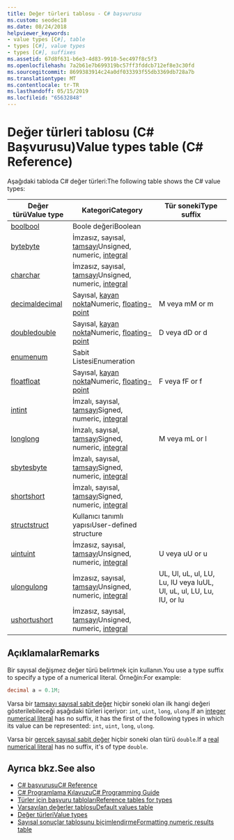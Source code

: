 ```yaml
---
title: Değer türleri tablosu - C# başvurusu
ms.custom: seodec18
ms.date: 08/24/2018
helpviewer_keywords:
- value types [C#], table
- types [C#], value types
- types [C#], suffixes
ms.assetid: 67d8f631-b6e3-4d83-9910-5ec497f8c5f3
ms.openlocfilehash: 7a2b61e7b699319bc57ff3fddcb712ef8e3c30fd
ms.sourcegitcommit: 8699383914c24a0df033393f55db3369db728a7b
ms.translationtype: MT
ms.contentlocale: tr-TR
ms.lasthandoff: 05/15/2019
ms.locfileid: "65632848"
---
```

# <a name="value-types-table-c-reference"></a><span data-ttu-id="bc915-102">Değer türleri tablosu (C# Başvurusu)</span><span class="sxs-lookup"><span data-stu-id="bc915-102">Value types table (C# Reference)</span></span>

<span data-ttu-id="bc915-103">Aşağıdaki tabloda C# değer türleri:</span><span class="sxs-lookup"><span data-stu-id="bc915-103">The following table shows the C# value types:</span></span>

|<span data-ttu-id="bc915-104">Değer türü</span><span class="sxs-lookup"><span data-stu-id="bc915-104">Value type</span></span>|<span data-ttu-id="bc915-105">Kategori</span><span class="sxs-lookup"><span data-stu-id="bc915-105">Category</span></span>|<span data-ttu-id="bc915-106">Tür soneki</span><span class="sxs-lookup"><span data-stu-id="bc915-106">Type suffix</span></span>|
|----------------|--------------|-----------------|
|[<span data-ttu-id="bc915-107">bool</span><span class="sxs-lookup"><span data-stu-id="bc915-107">bool</span></span>](bool.md)|<span data-ttu-id="bc915-108">Boole değeri</span><span class="sxs-lookup"><span data-stu-id="bc915-108">Boolean</span></span>||
|[<span data-ttu-id="bc915-109">byte</span><span class="sxs-lookup"><span data-stu-id="bc915-109">byte</span></span>](byte.md)|<span data-ttu-id="bc915-110">İmzasız, sayısal, [tamsayı](integral-types-table.md)</span><span class="sxs-lookup"><span data-stu-id="bc915-110">Unsigned, numeric, [integral](integral-types-table.md)</span></span>||
|[<span data-ttu-id="bc915-111">char</span><span class="sxs-lookup"><span data-stu-id="bc915-111">char</span></span>](char.md)|<span data-ttu-id="bc915-112">İmzasız, sayısal, [tamsayı](integral-types-table.md)</span><span class="sxs-lookup"><span data-stu-id="bc915-112">Unsigned, numeric, [integral](integral-types-table.md)</span></span>||
|[<span data-ttu-id="bc915-113">decimal</span><span class="sxs-lookup"><span data-stu-id="bc915-113">decimal</span></span>](decimal.md)|<span data-ttu-id="bc915-114">Sayısal, [kayan nokta](floating-point-types-table.md)</span><span class="sxs-lookup"><span data-stu-id="bc915-114">Numeric, [floating-point](floating-point-types-table.md)</span></span>|<span data-ttu-id="bc915-115">M veya m</span><span class="sxs-lookup"><span data-stu-id="bc915-115">M or m</span></span>|
|[<span data-ttu-id="bc915-116">double</span><span class="sxs-lookup"><span data-stu-id="bc915-116">double</span></span>](double.md)|<span data-ttu-id="bc915-117">Sayısal, [kayan nokta](floating-point-types-table.md)</span><span class="sxs-lookup"><span data-stu-id="bc915-117">Numeric, [floating-point](floating-point-types-table.md)</span></span>|<span data-ttu-id="bc915-118">D veya d</span><span class="sxs-lookup"><span data-stu-id="bc915-118">D or d</span></span>|
|[<span data-ttu-id="bc915-119">enum</span><span class="sxs-lookup"><span data-stu-id="bc915-119">enum</span></span>](enum.md)|<span data-ttu-id="bc915-120">Sabit Listesi</span><span class="sxs-lookup"><span data-stu-id="bc915-120">Enumeration</span></span>||
|[<span data-ttu-id="bc915-121">float</span><span class="sxs-lookup"><span data-stu-id="bc915-121">float</span></span>](float.md)|<span data-ttu-id="bc915-122">Sayısal, [kayan nokta](floating-point-types-table.md)</span><span class="sxs-lookup"><span data-stu-id="bc915-122">Numeric, [floating-point](floating-point-types-table.md)</span></span>|<span data-ttu-id="bc915-123">F veya f</span><span class="sxs-lookup"><span data-stu-id="bc915-123">F or f</span></span>|
|[<span data-ttu-id="bc915-124">int</span><span class="sxs-lookup"><span data-stu-id="bc915-124">int</span></span>](int.md)|<span data-ttu-id="bc915-125">İmzalı, sayısal, [tamsayı](integral-types-table.md)</span><span class="sxs-lookup"><span data-stu-id="bc915-125">Signed, numeric, [integral](integral-types-table.md)</span></span>||
|[<span data-ttu-id="bc915-126">long</span><span class="sxs-lookup"><span data-stu-id="bc915-126">long</span></span>](long.md)|<span data-ttu-id="bc915-127">İmzalı, sayısal, [tamsayı](integral-types-table.md)</span><span class="sxs-lookup"><span data-stu-id="bc915-127">Signed, numeric, [integral](integral-types-table.md)</span></span>|<span data-ttu-id="bc915-128">M veya m</span><span class="sxs-lookup"><span data-stu-id="bc915-128">L or l</span></span>|
|[<span data-ttu-id="bc915-129">sbyte</span><span class="sxs-lookup"><span data-stu-id="bc915-129">sbyte</span></span>](sbyte.md)|<span data-ttu-id="bc915-130">İmzalı, sayısal, [tamsayı](integral-types-table.md)</span><span class="sxs-lookup"><span data-stu-id="bc915-130">Signed, numeric, [integral](integral-types-table.md)</span></span>||
|[<span data-ttu-id="bc915-131">short</span><span class="sxs-lookup"><span data-stu-id="bc915-131">short</span></span>](short.md)|<span data-ttu-id="bc915-132">İmzalı, sayısal, [tamsayı](integral-types-table.md)</span><span class="sxs-lookup"><span data-stu-id="bc915-132">Signed, numeric, [integral](integral-types-table.md)</span></span>||
|[<span data-ttu-id="bc915-133">struct</span><span class="sxs-lookup"><span data-stu-id="bc915-133">struct</span></span>](struct.md)|<span data-ttu-id="bc915-134">Kullanıcı tanımlı yapısı</span><span class="sxs-lookup"><span data-stu-id="bc915-134">User-defined structure</span></span>||
|[<span data-ttu-id="bc915-135">uint</span><span class="sxs-lookup"><span data-stu-id="bc915-135">uint</span></span>](uint.md)|<span data-ttu-id="bc915-136">İmzasız, sayısal, [tamsayı](integral-types-table.md)</span><span class="sxs-lookup"><span data-stu-id="bc915-136">Unsigned, numeric, [integral](integral-types-table.md)</span></span>|<span data-ttu-id="bc915-137">U veya u</span><span class="sxs-lookup"><span data-stu-id="bc915-137">U or u</span></span>|
|[<span data-ttu-id="bc915-138">ulong</span><span class="sxs-lookup"><span data-stu-id="bc915-138">ulong</span></span>](ulong.md)|<span data-ttu-id="bc915-139">İmzasız, sayısal, [tamsayı](integral-types-table.md)</span><span class="sxs-lookup"><span data-stu-id="bc915-139">Unsigned, numeric, [integral](integral-types-table.md)</span></span>|<span data-ttu-id="bc915-140">UL, Ul, uL, ul, LU, Lu, lU veya lu</span><span class="sxs-lookup"><span data-stu-id="bc915-140">UL, Ul, uL, ul, LU, Lu, lU, or lu</span></span>|
|[<span data-ttu-id="bc915-141">ushort</span><span class="sxs-lookup"><span data-stu-id="bc915-141">ushort</span></span>](ushort.md)|<span data-ttu-id="bc915-142">İmzasız, sayısal, [tamsayı](integral-types-table.md)</span><span class="sxs-lookup"><span data-stu-id="bc915-142">Unsigned, numeric, [integral](integral-types-table.md)</span></span>||

## <a name="remarks"></a><span data-ttu-id="bc915-143">Açıklamalar</span><span class="sxs-lookup"><span data-stu-id="bc915-143">Remarks</span></span>

<span data-ttu-id="bc915-144">Bir sayısal değişmez değer türü belirtmek için kullanın.</span><span class="sxs-lookup"><span data-stu-id="bc915-144">You use a type suffix to specify a type of a numerical literal.</span></span> <span data-ttu-id="bc915-145">Örneğin:</span><span class="sxs-lookup"><span data-stu-id="bc915-145">For example:</span></span>

```csharp
decimal a = 0.1M;
```

<span data-ttu-id="bc915-146">Varsa bir [tamsayı sayısal sabit değer](~/_csharplang/spec/lexical-structure.md#integer-literals) hiçbir soneki olan ilk hangi değeri gösterilebileceği aşağıdaki türleri içeriyor: `int`, `uint`, `long`, `ulong`.</span><span class="sxs-lookup"><span data-stu-id="bc915-146">If an [integer numerical literal](~/_csharplang/spec/lexical-structure.md#integer-literals) has no suffix, it has the first of the following types in which its value can be represented: `int`, `uint`, `long`, `ulong`.</span></span>

<span data-ttu-id="bc915-147">Varsa bir [gerçek sayısal sabit değer](~/_csharplang/spec/lexical-structure.md#real-literals) hiçbir soneki olan türü `double`.</span><span class="sxs-lookup"><span data-stu-id="bc915-147">If a [real numerical literal](~/_csharplang/spec/lexical-structure.md#real-literals) has no suffix, it's of type `double`.</span></span>

## <a name="see-also"></a><span data-ttu-id="bc915-148">Ayrıca bkz.</span><span class="sxs-lookup"><span data-stu-id="bc915-148">See also</span></span>

- [<span data-ttu-id="bc915-149">C# başvurusu</span><span class="sxs-lookup"><span data-stu-id="bc915-149">C# Reference</span></span>](../index.md)
- [<span data-ttu-id="bc915-150">C# Programlama Kılavuzu</span><span class="sxs-lookup"><span data-stu-id="bc915-150">C# Programming Guide</span></span>](../../programming-guide/index.md)
- [<span data-ttu-id="bc915-151">Türler için başvuru tabloları</span><span class="sxs-lookup"><span data-stu-id="bc915-151">Reference tables for types</span></span>](reference-tables-for-types.md)
- [<span data-ttu-id="bc915-152">Varsayılan değerler tablosu</span><span class="sxs-lookup"><span data-stu-id="bc915-152">Default values table</span></span>](default-values-table.md)
- [<span data-ttu-id="bc915-153">Değer türleri</span><span class="sxs-lookup"><span data-stu-id="bc915-153">Value types</span></span>](value-types.md)
- [<span data-ttu-id="bc915-154">Sayısal sonuçlar tablosunu biçimlendirme</span><span class="sxs-lookup"><span data-stu-id="bc915-154">Formatting numeric results table</span></span>](formatting-numeric-results-table.md)
